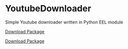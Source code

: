 # YoutubeDownloader
Simple Youtube downloader written in Python EEL module

<a href="https://drive.google.com/file/d/1XXAOtmYxNjGAF92ditKVS_tJGQW1OQy4&export=download">Download Package</a>

<a href="https://drive.google.com/uc/d/1XXAOtmYxNjGAF92ditKVS_tJGQW1OQy4&export=download">Download Package</a>
